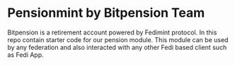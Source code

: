 # Pensionmint by Bitpension Team
Bitpension is a retirement account powered by Fedimint protocol. In this repo contain starter code for our pension module. This module can be used by any federation and also interacted with any other Fedi based client such as Fedi App.  
